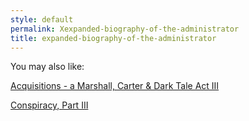 ```yaml
---
style: default
permalink: Xexpanded-biography-of-the-administrator
title: expanded-biography-of-the-administrator
---
```

You may also like:

[Acquisitions - a Marshall, Carter & Dark Tale Act III](http://scp-wiki.net/acquisitions3)

[Conspiracy, Part III](http://scp-wiki.net/conspiracy-part-iii)
